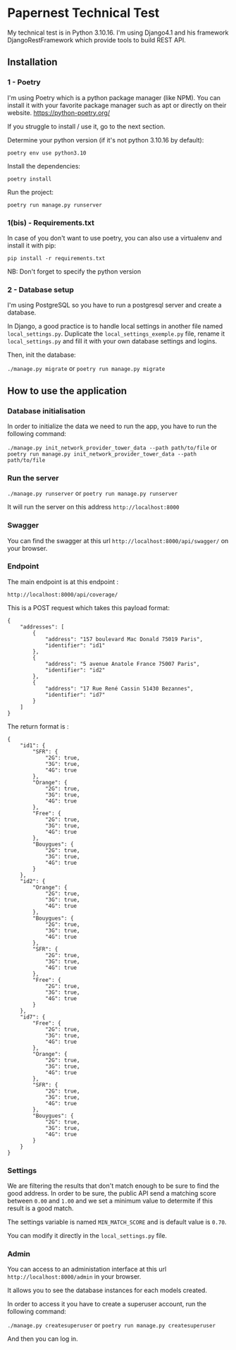 # Papernest Technical Test

My technical test is in Python 3.10.16. I'm using Django4.1 and his framework DjangoRestFramework which provide tools to build REST API.

## Installation

### 1 - Poetry
I'm using Poetry which is a python package manager (like NPM). You can install it with your favorite package manager such as apt or directly on their website.
https://python-poetry.org/

If you struggle to install / use it, go to the next section.

Determine your python version (if it's not python 3.10.16 by default):

`poetry env use python3.10`

Install the dependencies:

`poetry install`

Run the project:

`poetry run manage.py runserver`

### 1(bis) - Requirements.txt

In case of you don't want to use poetry, you can also use a virtualenv and install it with pip:

`pip install -r requirements.txt`

NB: Don't forget to specify the python version

### 2 - Database setup

I'm using PostgreSQL so you have to run a postgresql server and create a database.

In Django, a good practice is to handle local settings in another file named `local_settings.py`.
Duplicate the `local_settings_exemple.py` file, rename it `local_settings.py` and fill it with your own database settings and logins.

Then, init the database:

`./manage.py migrate` or `poetry run manage.py migrate`


## How to use the application

### Database initialisation

In order to initialize the data we need to run the app, you have to run the following command:

`./manage.py init_network_provider_tower_data --path path/to/file` or `poetry run manage.py init_network_provider_tower_data --path path/to/file`

### Run the server

`./manage.py runserver` or `poetry run manage.py runserver`

It will run the server on this address `http://localhost:8000`

### Swagger

You can find the swagger at this url `http://localhost:8000/api/swagger/` on your browser.

### Endpoint

The main endpoint is at this endpoint :

`http://localhost:8000/api/coverage/`

This is a POST request which takes this payload format:

```
{
	"addresses": [
		{
			"address": "157 boulevard Mac Donald 75019 Paris",
			"identifier": "id1"
		},
		{
			"address": "5 avenue Anatole France 75007 Paris",
			"identifier": "id2"
		},
		{
			"address": "17 Rue René Cassin 51430 Bezannes",
			"identifier": "id7"
		}
	]
}
```

The return format is :

```
{
	"id1": {
		"SFR": {
			"2G": true,
			"3G": true,
			"4G": true
		},
		"Orange": {
			"2G": true,
			"3G": true,
			"4G": true
		},
		"Free": {
			"2G": true,
			"3G": true,
			"4G": true
		},
		"Bouygues": {
			"2G": true,
			"3G": true,
			"4G": true
		}
	},
	"id2": {
		"Orange": {
			"2G": true,
			"3G": true,
			"4G": true
		},
		"Bouygues": {
			"2G": true,
			"3G": true,
			"4G": true
		},
		"SFR": {
			"2G": true,
			"3G": true,
			"4G": true
		},
		"Free": {
			"2G": true,
			"3G": true,
			"4G": true
		}
	},
	"id7": {
		"Free": {
			"2G": true,
			"3G": true,
			"4G": true
		},
		"Orange": {
			"2G": true,
			"3G": true,
			"4G": true
		},
		"SFR": {
			"2G": true,
			"3G": true,
			"4G": true
		},
		"Bouygues": {
			"2G": true,
			"3G": true,
			"4G": true
		}
	}
}
```

### Settings

We are filtering the results that don't match enough to be sure to find the good address. In order to be sure, the public API send a matching score between `0.00` and `1.00` and we set a minimum value to determite if this result is a good match.

The settings variable is named `MIN_MATCH_SCORE` and is default value is `0.70`. 

You can modify it directly in the `local_settings.py` file.

### Admin

You can access to an administation interface at this url `http://localhost:8000/admin` in your browser.

It allows you to see the database instances for each models created.

In order to access it you have to create a superuser account, run the following command:

`./manage.py createsuperuser` or `poetry run manage.py createsuperuser`

And then you can log in.